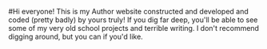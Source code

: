 #Hi everyone! This is my Author website constructed and developed and coded (pretty badly) by yours truly! If you dig far deep, you'll be able to see some of my very old school projects and terrible writing. I don't recommend digging around, but you can if you'd like. 
